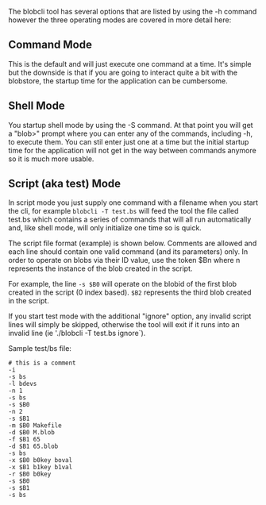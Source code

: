 The blobcli tool has several options that are listed by using the -h command
however the three operating modes are covered in more detail here:

Command Mode
------------

This is the default and will just execute one command at a time. It's simple
but the downside is that if you are going to interact quite a bit with the
blobstore, the startup time for the application can be cumbersome.

Shell Mode
----------

You startup shell mode by using the -S command. At that point you will get
a "blob>" prompt where you can enter any of the commands, including -h,
to execute them. You can stil enter just one at a time but the initial
startup time for the application will not get in the way between commands
anymore so it is much more usable.

Script (aka test) Mode
----------------------

In script mode you just supply one command with a filename when you start
the cli, for example `blobcli -T test.bs` will feed the tool the file
called test.bs which contains a series of commands that will all run
automatically and, like shell mode, will only initialize one time so is
quick.

The script file format (example) is shown below.  Comments are allowed and
each line should contain one valid command (and its parameters) only. In
order to operate on blobs via their ID value, use the token $Bn where n
represents the instance of the blob created in the script.

For example, the line `-s $B0` will operate on the blobid of the first
blob created in the script (0 index based). `$B2` represents the third
blob created in the script.

If you start test mode with the additional "ignore" option, any invalid
script lines will simply be skipped, otherwise the tool will exit if
it runs into an invalid line (ie './blobcli -T test.bs ignore`).

Sample test/bs file:

~~~{.sh}
# this is a comment
-i
-s bs
-l bdevs
-n 1
-s bs
-s $B0
-n 2
-s $B1
-m $B0 Makefile
-d $B0 M.blob
-f $B1 65
-d $B1 65.blob
-s bs
-x $B0 b0key boval
-x $B1 b1key b1val
-r $B0 b0key
-s $B0
-s $B1
-s bs
~~~
